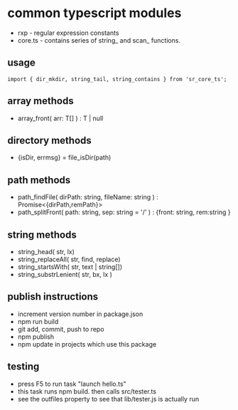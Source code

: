 # common typescript modules
* rxp - regular expression constants
* core.ts - contains series of string_ and scan_ functions.

## usage
```
import { dir_mkdir, string_tail, string_contains } from 'sr_core_ts';

```

## array methods
* array_front<T>( arr: T[] ) : T | null

## directory methods
* {isDir, errmsg} = file_isDir(path)

## path methods
* path_findFile( dirPath: string, fileName: string ) : Promise<{dirPath,remPath}> 
* path_splitFront( path: string, sep: string = '/' ) : {front: string, rem:string }

## string methods
* string_head( str, lx)
* string_replaceAll( str, find, replace)
* string_startsWith( str, text | string[])
* string_substrLenient( str, bx, lx )

## publish instructions
* increment version number in package.json
* npm run build
* git add, commit, push to repo
* npm publish
* npm update in projects which use this package

## testing 
* press F5 to run task "launch hello.ts"
* this task runs npm build. then calls src/tester.ts
* see the outfiles property to see that lib/tester.js is actually run
